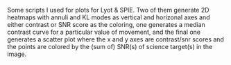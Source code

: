 Some scripts I used for plots for Lyot & SPIE. Two of them
generate 2D heatmaps with annuli and KL modes as vertical and
horizonal axes and either contrast or SNR score as the coloring, 
one generates a median contrast curve for a particular value
of movement, and the final one generates a scatter plot where
the x and y axes are contrast/snr scores and the points are
colored by the (sum of) SNR(s) of science target(s) in the
image.